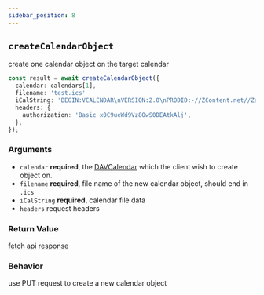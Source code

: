 ```yaml
---
sidebar_position: 8
---
```


## `createCalendarObject`

create one calendar object on the target calendar

```ts
const result = await createCalendarObject({
  calendar: calendars[1],
  filename: 'test.ics'
  iCalString: 'BEGIN:VCALENDAR\nVERSION:2.0\nPRODID:-//ZContent.net//Zap Calendar 1.0//EN\nCALSCALE:GREGORIAN\nMETHOD:PUBLISH\nBEGIN:VEVENT\nSUMMARY:Abraham Lincoln\nUID:c7614cff-3549-4a00-9152-d25cc1fe077d\nSEQUENCE:0\nSTATUS:CONFIRMED\nTRANSP:TRANSPARENT\nRRULE:FREQ=YEARLY;INTERVAL=1;BYMONTH=2;BYMONTHDAY=12\nDTSTART:20080212\nDTEND:20080213\nDTSTAMP:20150421T141403\nCATEGORIES:U.S. Presidents,Civil War People\nLOCATION:Hodgenville, Kentucky\nGEO:37.5739497;-85.7399606\nDESCRIPTION:Born February 12, 1809\nSixteenth President (1861-1865)\n\n\n\n \nhttp://AmericanHistoryCalendar.com\nURL:http://americanhistorycalendar.com/peoplecalendar/1,328-abraham-lincol\n n\nEND:VEVENT\nEND:VCALENDAR',
  headers: {
    authorization: 'Basic x0C9ueWd9Vz8OwS0DEAtkAlj',
  },
});
```

### Arguments

- `calendar` **required**, the [DAVCalendar](../types/DAVCalendar.md) which the client wish to create object on.
- `filename` **required**, file name of the new calendar object, should end in `.ics`
- `iCalString` **required**, calendar file data
- `headers` request headers

### Return Value

[fetch api response](https://developer.mozilla.org/en-US/docs/Web/API/Response)

### Behavior

use PUT request to create a new calendar object
